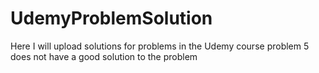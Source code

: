 # UdemyProblemSolution
Here I will upload solutions for problems in the Udemy course
problem 5 does not have a good solution to the problem
